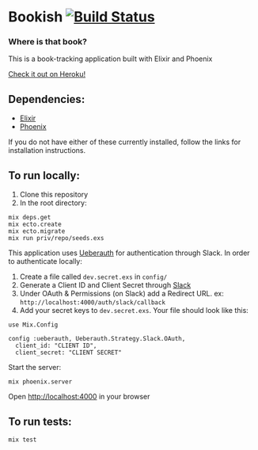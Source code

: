 # Bookish [![Build Status](https://travis-ci.org/beccanelson/bookish.svg?branch=master)](https://travis-ci.org/beccanelson/bookish)
### Where is that book?

This is a book-tracking application built with Elixir and Phoenix

[Check it out on Heroku!](https://bookish-library.herokuapp.com)

## Dependencies:

+ [Elixir](http://elixir-lang.org/install.html)
+ [Phoenix](http://www.phoenixframework.org/docs/installation)

If you do not have either of these currently installed, follow the links for installation instructions.

## To run locally: 

1. Clone this repository
2. In the root directory:
```
mix deps.get
mix ecto.create
mix ecto.migrate
mix run priv/repo/seeds.exs
```
This application uses [Ueberauth](https://github.com/ueberauth/ueberauth) for authentication through Slack. In order to authenticate locally:

1. Create a file called `dev.secret.exs` in `config/`
2. Generate a Client ID and Client Secret through [Slack](https://api.slack.com/docs/sign-in-with-slack#create_slack_app)
3. Under OAuth & Permissions (on Slack) add a Redirect URL. ex: `http://localhost:4000/auth/slack/callback`
4. Add your secret keys to `dev.secret.exs`. Your file should look like this:
```
use Mix.Config

config :ueberauth, Ueberauth.Strategy.Slack.OAuth, 
  client_id: "CLIENT ID",
  client_secret: "CLIENT SECRET"
```
Start the server:
```
mix phoenix.server
```
Open [http://localhost:4000](http://localhost:4000) in your browser

## To run tests:

```
mix test
```

